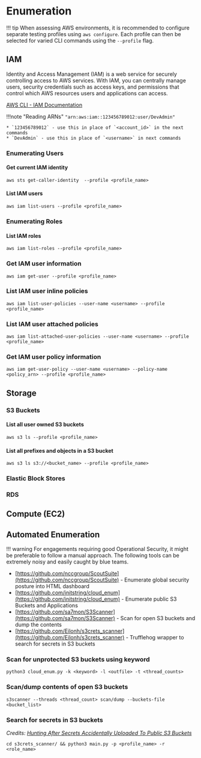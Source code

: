 # Enumeration

!!! tip 
    When assessing AWS environments, it is recommended to configure separate testing profiles using `aws configure`.
    Each profile can then be selected for varied CLI commands using the `--profile` flag.

## IAM

Identity and Access Management (IAM) is a web service for securely controlling access to AWS services. With IAM, you can centrally manage users, security credentials such as access keys, and permissions that control which AWS resources users and applications can access.

[AWS CLI - IAM Documentation](https://awscli.amazonaws.com/v2/documentation/api/latest/reference/iam/index.html#cli-aws-iam)

!!!note "Reading ARNs"
    `"arn:aws:iam::123456789012:user/DevAdmin"`  

    * `123456789012` - use this in place of `<account_id>` in the next commands
    * `DevAdmin` - use this in place of `<username>` in next commands

### Enumerating Users

#### Get current IAM identity
```
aws sts get-caller-identity  --profile <profile_name>
```

#### List IAM users
```
aws iam list-users --profile <profile_name>
```

### Enumerating Roles

#### List IAM roles
```
aws iam list-roles --profile <profile_name>
```
### Get IAM user information 
```
aws iam get-user --profile <profile_name>
```

### List IAM user inline policies
```
aws iam list-user-policies --user-name <username> --profile <profile_name>
```

### List IAM user attached policies
```
aws iam list-attached-user-policies --user-name <username> --profile <profile_name>
```

### Get IAM user policy information
```
aws iam get-user-policy --user-name <username> --policy-name <policy_arn> --profile <profile_name>
```

## Storage

### S3 Buckets

#### List all user owned S3 buckets
```
aws s3 ls --profile <profile_name> 
```

#### List all prefixes and objects in a S3 bucket
```
aws s3 ls s3://<bucket_name> --profile <profile_name>
```

### Elastic Block Stores

### RDS

## Compute (EC2)

## Automated Enumeration

!!! warning
    For engagements requiring good Operational Security, it might be preferable to follow a manual approach. The following tools can be extremely noisy and easily caught by blue teams.

* [https://github.com/nccgroup/ScoutSuite](https://github.com/nccgroup/ScoutSuite) - Enumerate global security posture into HTML dashboard
* [https://github.com/initstring/cloud_enum](https://github.com/initstring/cloud_enum) - Enumerate public S3 Buckets and Applications
* [https://github.com/sa7mon/S3Scanner](https://github.com/sa7mon/S3Scanner) - Scan for open S3 buckets and dump the contents
* [https://github.com/Eilonh/s3crets_scanner](https://github.com/Eilonh/s3crets_scanner) - Trufflehog wrapper to search for secrets in S3 buckets

### Scan for unprotected S3 buckets using keyword
```
python3 cloud_enum.py -k <keyword> -l <outfile> -t <thread_counts>
```

### Scan/dump contents of open S3 buckets
```
s3scanner --threads <thread_count> scan/dump --buckets-file <bucket_list>
```

### Search for secrets in S3 buckets
*Credits: [Hunting After Secrets Accidentally Uploaded To Public S3 Buckets](https://medium.com/@hareleilon/hunting-after-secrets-accidentally-uploaded-to-public-s3-buckets-7e5bbbb80097)*
```
cd s3crets_scanner/ && python3 main.py -p <profile_name> -r <role_name>
```